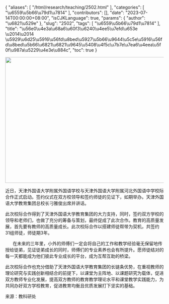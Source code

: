 {
    "aliases": [
        "/html/research/teaching/2502.html"
    ],
    "categories": [
        "\u6559\u5b66\u79d1\u7814"
    ],
    "contributors": [],
    "date": "2023-07-14T00:00:00+08:00",
    "isCJKLanguage": true,
    "params": {
        "author": "\u6821\u529e"
    },
    "slug": "2502",
    "tags": [
        "\u6559\u5b66\u79d1\u7814"
    ],
    "title": "\u56e0\u4e3a\u68a6\u60f3\u6240\u4ee5\u7efd\u653e \u2014\u2014 \u5929\u6d25\u5916\u56fd\u8bed\u5927\u5b66\u9644\u5c5e\u5916\u56fd\u8bed\u5b66\u6821\u6821\u9645\u5408\u4f5c\u7b7e\u7ea6\u4eea\u5f0f\u987a\u5229\u4e3e\u884c",
    "toc": true
}


<img
    src="https://cdn.tfls.online/mirror/full/490bafe877875e00651de6148a0bc1418ca8ff8c.jpg"
    style="display:block;margin-left:auto;margin-right:auto;"
    decoding="async"
    fetchpriority="auto"
    loading="lazy"
    height="400"
    width="600"
/>







近日，天津外国语大学附属外国语学校与天津外国语大学附属河北外国语中学校际合作正式启动。签约仪式在双方校领导和签约师徒的见证下，如期举办。天津外国语大学教育集团总校长刁雅俊出席并讲话。







此次校际合作得到了天津外国语大学教育集团的大力支持，同时，签约双方学校的领导和老师们，也做了充分的筹备与策划，最终促成了此次合作。教育的高质量发展，首先要有教师的高质量成长。此次校际合作以搭建师徒帮带为契机，共签约31组师徒，师徒期3年。    



      在未来的三年里，小外的师傅们一定会将自己的工作和教学经验毫无保留地传授给徒弟，见证徒弟成长的同时，师傅们的专业素养也会有所提升。愿师徒结对的每一天都能成为他们彼此专业成长的平台，成为互帮互助的桥梁。




此次校际合作也充分借助了天津外国语大学教育集团的长链条优势，在重视教师的理论研究与实践创新相结合的前提下，以课堂为主阵地、以课题研究为载体，促进双方教师专业化发展，提高双方教师的教育教学理论水平和课堂教学实践能力，为共同办好双方学校教育，促进教育均衡且优质发展打下坚实的基础。




  




来源：教科研处


